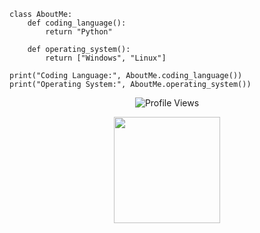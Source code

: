     class AboutMe:
        def coding_language():
            return "Python"
    
        def operating_system():
            return ["Windows", "Linux"]
            
    print("Coding Language:", AboutMe.coding_language())
    print("Operating System:", AboutMe.operating_system())

<p align="center">
    <img src="https://komarev.com/ghpvc/?username=verticous&style=for-the-badge" alt="Profile Views">
</p>

<div align="center">
    <img src="https://github-readme-stats.vercel.app/api/top-langs/?username=verticous&layout=compact&theme=white&icon_color=2a84ea&hide_border=true&bg_color=00000000&text_color=2a84ea" height="170em" />

